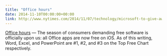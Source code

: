 ```yaml
---
title: "Office hours"
date: 2014-11-10T00:00:00+00:00
link: http://www.nytimes.com/2014/11/07/technology/microsoft-to-give-away-mobile-version-of-office-software.html
---
```

[Office hours](http://www.nytimes.com/2014/11/07/technology/microsoft-to-give-away-mobile-version-of-office-software.html) &mdash; 
 The season of consumers demanding free software is officially upon us: all Office apps are now free on iOS. As of this writing, Word, Excel, and PowerPoint are #1, #2, and #3 on the Top Free Chart respectively.
